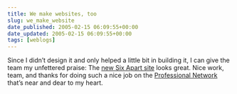 ```yaml
---
title: We make websites, too
slug: we_make_website
date_published: 2005-02-15 06:09:55+00:00
date_updated: 2005-02-15 06:09:55+00:00
tags: [weblogs]
---
```

Since I didn’t design it and only helped a little bit in building it, I can give the team my unfettered praise: The [new Six Apart site](http://www.sixapart.com/) looks great. Nice work, team, and thanks for doing such a nice job on the [Professional Network](http://www.sixapart.com/pronet/) that’s near and dear to my heart.
